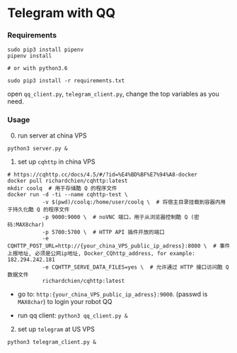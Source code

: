 # Telegram with QQ


### Requirements
```
sudo pip3 install pipenv
pipenv install

# or with python3.6

sudo pip3 install -r requirements.txt
```

open `qq_client.py`, `telegram_client.py`, change the top variables as you need.

### Usage
0. run server at china VPS

```
python3 server.py &
```

1. set up `cqhttp` in china VPS

```
# https://cqhttp.cc/docs/4.5/#/?id=%E4%BD%BF%E7%94%A8-docker
docker pull richardchien/cqhttp:latest
mkdir coolq  # 用于存储酷 Q 的程序文件
docker run -d -ti --name cqhttp-test \
           -v $(pwd)/coolq:/home/user/coolq \  # 将宿主目录挂载到容器内用于持久化酷 Q 的程序文件
           -p 9000:9000 \  # noVNC 端口，用于从浏览器控制酷 Q (密码:MAX8char)
           -p 5700:5700 \  # HTTP API 插件开放的端口
           -e CQHTTP_POST_URL=http://{your_china_VPS_public_ip_adress}:8080 \  # 事件上报地址, 必须是公网ip地址, Docker_CQhttp_address, for example: 182.294.242.181
           -e CQHTTP_SERVE_DATA_FILES=yes \  # 允许通过 HTTP 接口访问酷 Q 数据文件
           richardchien/cqhttp:latest
```

* go to: `http:{your_china_VPS_public_ip_adress}:9000`. (passwd is `MAX8char`) to login your robot QQ

* run qq client: `python3 qq_client.py &`


2. set up `telegram` at US VPS
```
python3 telegram_client.py &
```
